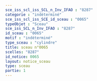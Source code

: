 ```yaml
---
sce_iss_scl_iss_SCL_n_Inv_IFAO : "8287"
categorie : "indéterminé"
sce_iss_scl_iss_SCE_id_sceau : "0065"
typeObjet : "Sceau"
sce_iss_SCL_n_Inv_IFAO : "8287"
id_sceau : "0065"
motif : "indéterminé"
type_sceau : "cylindre"
title: sceau n°0065
scelles: "8287"
id_notice: 0065
layout: notice_sceau
type: sceau
partie: 1
---
```

